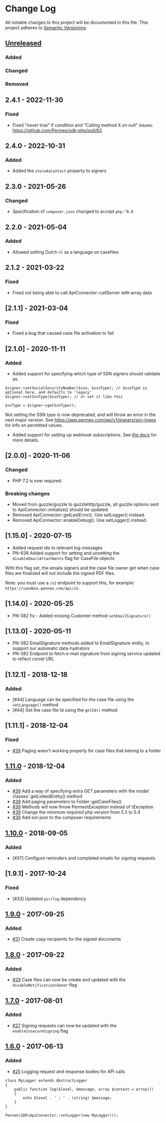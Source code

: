 # Change Log
All notable changes to this project will be documented in this file.
This project adheres to [Semantic Versioning](http://semver.org/).

## [Unreleased]
### Added
### Changed
### Removed


## 2.4.1 - 2022-11-30
### Fixed
- Fixed "never true" if condition and "Calling method X on null" issues: https://github.com/Penneo/sdk-php/pull/63


## 2.4.0 - 2022-10-31
### Added
- Added the `storeAsContact` property to signers


## 2.3.0 - 2021-05-26
### Changed
- Specification of `composer.json` changed to accept `php:^8.0`


## 2.2.0 - 2021-05-04
### Added
- Allowed setting Dutch `nl` as a language on casefiles


## 2.1.2 - 2021-03-22
### Fixed
- Fixed not being able to call ApiConnector::callServer with array data


## [2.1.1] - 2021-03-04
### Fixed
- Fixed a bug that caused case file activation to fail


## [2.1.0] - 2020-11-11
### Added
- Added support for specifying which type of SSN signers should validate as.
```
$signer->setSocialSecurityNumber($ssn, $ssnType); // $ssnType is optional here, and defaults to 'legacy'
$signer->setSsnType($ssnType); // or set it like this

$ssType = $signer->getSsnType();
```
Not setting the SSN type is now deprecated, and will throw an error in the next major version.
See https://app.penneo.com/api/v1/signers/ssn-types for info on permitted values.

- Added support for setting up webhook subscriptions. See
[the docs](https://github.com/Penneo/sdk-net/blob/master/docs/webhooks.md) for more details.


## [2.0.0] - 2020-11-06
### Changed
- PHP 7.2 is now required.

### Breaking changes
- Moved from guzzle/guzzle to guzzlehttp/guzzle, all guzzle options sent to ApiConnector::initialize() should be updated.
- Removed ApiConnector::getLastError(). Use setLogger() instead.
- Removed ApiConnector::enableDebug(). Use setLogger() instead.


## [1.15.0] - 2020-07-15
- Added request ids to relevant log messages
- PN-638 Added support for setting and unsetting the `disableEmailAttachments` flag for CaseFile objects

With this flag set, the emails signers and the case file owner get when case files are finalized will not include the signed PDF files.

Note: you must use a `/v2` endpoint to support this, for example: `https://sandbox.penneo.com/api/v2`.


## [1.14.0] - 2020-05-25
- PN-382 fix - Added missing Customer method `setEmailSignature()`

## [1.13.0] - 2020-05-11 
- PN-382 EmailSignature methods added to EmailSignature entity, to support our automatic data-hydrators
- PN-382 Endpoint to fetch e-mail signature from signing service updated to reflect corret URL

## [1.12.1] - 2018-12-18
### Added
- [\#44] Language can be specified for the case file using the `setLanguage()` method
- [\#44] Get the case file Id using the `getId()` method

## [1.11.1] - 2018-12-04
### Fixed
- [\#39] Paging wasn't working properly for case files that belong to a folder

## [1.11.0] - 2018-12-04
### Added
- [\#39] Add a way of specifying extra GET parameters with the model classes' getLinkedEntity() method
- [\#39] Add paging parameters to Folder::getCaseFiles()
- [\#39] Methods will now throw Penneo\Exception instead of \Exception
- [\#39] Change the minimum required php version from 5.3 to 5.4
- [\#39] Add ext-json to the composer requirements

## [1.10.0] - 2018-09-05
### Added
- [\#37] Configure reminders and completed emails for signing requests.

## [1.9.1] - 2017-10-24
### Fixed
- [\#33] Updated `psr/log` dependency

## [1.9.0] - 2017-09-25
### Added
- [\#31] Create copy recipients for the signed documents

## [1.8.0] - 2017-09-22
### Added
- [\#29] Case files can now be create and updated with the `disableNotificationsOwner` flag

## [1.7.0] - 2017-08-01
### Added
- [\#27] Signing requests can now be updated with the `enableInsecureSigning` flag

## [1.6.0] - 2017-06-13
### Added
- [\#25] Logging request and response bodies for API calls
```
class MyLogger extends AbstractLogger
{
    public function log($level, $message, array $context = array())
    {
        echo $level . ' : ' . (string) $message;
    }
}

Penneo\SDK\ApiConnector::setLogger(new MyLogger());
```

[comment]: # (Build Comparison Links)

[unreleased]: https://github.com/Penneo/sdk-php/compare/1.11.0...HEAD
[1.11.0]: https://github.com/Penneo/sdk-php/compare/1.10.0...1.11.0
[1.10.0]: https://github.com/Penneo/sdk-php/compare/1.9.0...1.10.0
[1.9.0]: https://github.com/Penneo/sdk-php/compare/1.8.0...1.9.0
[1.8.0]: https://github.com/Penneo/sdk-php/compare/1.7.0...1.8.0
[1.7.0]: https://github.com/Penneo/sdk-php/compare/1.6.0...1.7.0
[1.6.0]: https://github.com/Penneo/sdk-php/compare/1.5.0...1.6.0

[comment]: # (Issue Links)
[\#39]: https://github.com/Penneo/sdk-php/issues/39
[\#31]: https://github.com/Penneo/sdk-php/issues/31
[\#29]: https://github.com/Penneo/sdk-php/issues/29
[\#27]: https://github.com/Penneo/sdk-php/issues/27
[\#25]: https://github.com/Penneo/sdk-php/issues/25
